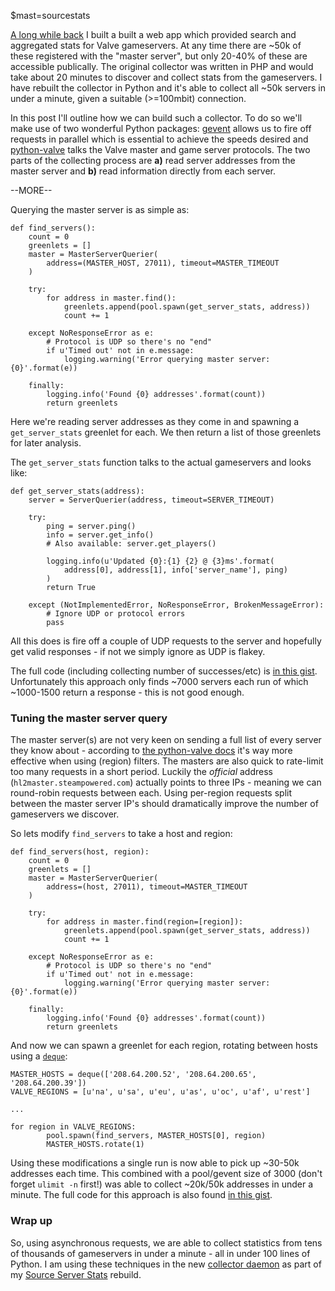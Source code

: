 $mast=sourcestats

[A long while back](https://web.archive.org/web/20101121000430/http://sourceserverstats.com/) I built a built a web app which provided search and aggregated stats for Valve gameservers. At any time there are ~50k of these registered with the "master server", but only 20-40% of these are accessible publically. The original collector was written in PHP and would take about 20 minutes to discover and collect stats from the gameservers. I have rebuilt the collector in Python and it's able to collect all ~50k servers in under a minute, given a suitable (>=100mbit) connection.

In this post I'll outline how we can build such a collector. To do so we'll make use of two wonderful Python packages: [gevent](http://www.gevent.org/) allows us to fire off requests in parallel which is essential to achieve the speeds desired and [python-valve](https://github.com/Holiverh/python-valve) talks the Valve master and game server protocols. The two parts of the collecting process are **a)** read server addresses from the master server and **b)** read information directly from each server.

--MORE--

Querying the master server is as simple as:

    def find_servers():
        count = 0
        greenlets = []
        master = MasterServerQuerier(
            address=(MASTER_HOST, 27011), timeout=MASTER_TIMEOUT
        )

        try:
            for address in master.find():
                greenlets.append(pool.spawn(get_server_stats, address))
                count += 1

        except NoResponseError as e:
            # Protocol is UDP so there's no "end"
            if u'Timed out' not in e.message:
                logging.warning('Error querying master server: {0}'.format(e))

        finally:
            logging.info('Found {0} addresses'.format(count))
            return greenlets

Here we're reading server addresses as they come in and spawning a `get_server_stats` greenlet for each. We then return a list of those greenlets for later analysis.

The `get_server_stats` function talks to the actual gameservers and looks like:

    def get_server_stats(address):
        server = ServerQuerier(address, timeout=SERVER_TIMEOUT)

        try:
            ping = server.ping()
            info = server.get_info()
            # Also available: server.get_players()
            
            logging.info(u'Updated {0}:{1} {2} @ {3}ms'.format(
                address[0], address[1], info['server_name'], ping)
            )
            return True

        except (NotImplementedError, NoResponseError, BrokenMessageError):
            # Ignore UDP or protocol errors
            pass

All this does is fire off a couple of UDP requests to the server and hopefully get valid responses - if not we simply ignore as UDP is flakey.

The full code (including collecting number of successes/etc) is [in this gist](https://gist.github.com/Fizzadar/3093d07aa99abc636944/a33fbdbbb55ca5143d9a62008a22888bb55564d5). Unfortunately this approach only finds ~7000 servers each run of which ~1000-1500 return a response - this is not good enough.

### Tuning the master server query

The master server(s) are not very keen on sending a full list of every server they know about - according to [the python-valve docs](https://python-valve.readthedocs.org/en/latest/master_server.html) it's way more effective when using (region) filters. The masters are also quick to rate-limit too many requests in a short period. Luckily the _official_ address (`hl2master.steampowered.com`) actually points to three IPs - meaning we can round-robin requests between each. Using per-region requests split between the master server IP's should dramatically improve the number of gameservers we discover.

So lets modify `find_servers` to take a host and region:

    def find_servers(host, region):
        count = 0
        greenlets = []
        master = MasterServerQuerier(
            address=(host, 27011), timeout=MASTER_TIMEOUT
        )

        try:
            for address in master.find(region=[region]):
                greenlets.append(pool.spawn(get_server_stats, address))
                count += 1

        except NoResponseError as e:
            # Protocol is UDP so there's no "end"
            if u'Timed out' not in e.message:
                logging.warning('Error querying master server: {0}'.format(e))

        finally:
            logging.info('Found {0} addresses'.format(count))
            return greenlets

And now we can spawn a greenlet for each region, rotating between hosts using a [`deque`](https://docs.python.org/2/library/collections.html#collections.deque):

    MASTER_HOSTS = deque(['208.64.200.52', '208.64.200.65', '208.64.200.39'])
    VALVE_REGIONS = [u'na', u'sa', u'eu', u'as', u'oc', u'af', u'rest']

    ...

    for region in VALVE_REGIONS:
            pool.spawn(find_servers, MASTER_HOSTS[0], region)
            MASTER_HOSTS.rotate(1)

Using these modifications a single run is now able to pick up ~30-50k addresses each time. This combined with a pool/gevent size of 3000 (don't forget `ulimit -n` first!) was able to collect ~20k/50k addresses in under a minute. The full code for this approach is also found [in this gist](https://gist.github.com/Fizzadar/3093d07aa99abc636944/b766b28c6ccec274e00b4c9ce5601dbbd12c9859).

### Wrap up

So, using asynchronous requests, we are able to collect statistics from tens of thousands of gameservers in under a minute - all in under 100 lines of Python. I am using these techniques in the new [collector daemon](https://github.com/Fizzadar/SourceServerStats/blob/develop/sourcestats/collector/__init__.py) as part of my [Source Server Stats](http://sourceserverstats.com) rebuild.
